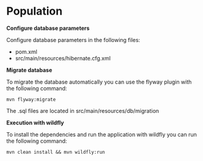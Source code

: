# Population

**Configure database parameters**

Configure database parameters in the following files:
- pom.xml
- src/main/resources/hibernate.cfg.xml

**Migrate database**

To migrate the database automatically you can use the flyway plugin with the following command:

```
mvn flyway:migrate
```
The .sql files are located in src/main/resources/db/migration

**Execution with wildfly**

To install the dependencies and run the application with wildfly you can run the following command:

```
mvn clean install && mvn wildfly:run
```